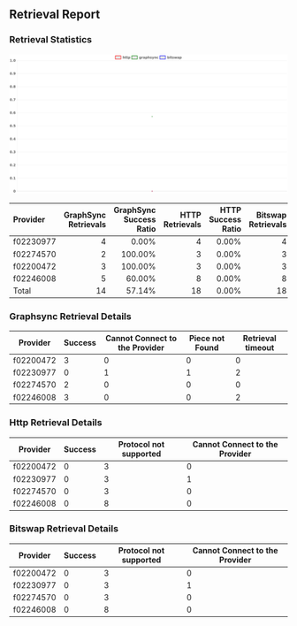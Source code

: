 ## Retrieval Report
### Retrieval Statistics
<img src="https://raw.githubusercontent.com/data-preservation-programs/filplus-checker-assets/main/filecoin-project/filecoin-plus-large-datasets/issues/1418/1690520115780.png"/>

| Provider  | GraphSync Retrievals | GraphSync Success Ratio | HTTP Retrievals | HTTP Success Ratio | Bitswap Retrievals | Bitswap Success Ratio |
| :-------- | -------------------: | ----------------------: | --------------: | -----------------: | -----------------: | --------------------: |
| f02230977 |                    4 |                   0.00% |               4 |              0.00% |                  4 |                 0.00% |
| f02274570 |                    2 |                 100.00% |               3 |              0.00% |                  3 |                 0.00% |
| f02200472 |                    3 |                 100.00% |               3 |              0.00% |                  3 |                 0.00% |
| f02246008 |                    5 |                  60.00% |               8 |              0.00% |                  8 |                 0.00% |
| Total     |                   14 |                  57.14% |              18 |              0.00% |                 18 |                 0.00% |

### Graphsync Retrieval Details
| Provider  | Success | Cannot Connect to the Provider | Piece not Found | Retrieval timeout |
| --------- | ------- | ------------------------------ | --------------- | ----------------- |
| f02200472 | 3       | 0                              | 0               | 0                 |
| f02230977 | 0       | 1                              | 1               | 2                 |
| f02274570 | 2       | 0                              | 0               | 0                 |
| f02246008 | 3       | 0                              | 0               | 2                 |

### Http Retrieval Details
| Provider  | Success | Protocol not supported | Cannot Connect to the Provider |
| --------- | ------- | ---------------------- | ------------------------------ |
| f02200472 | 0       | 3                      | 0                              |
| f02230977 | 0       | 3                      | 1                              |
| f02274570 | 0       | 3                      | 0                              |
| f02246008 | 0       | 8                      | 0                              |

### Bitswap Retrieval Details
| Provider  | Success | Protocol not supported | Cannot Connect to the Provider |
| --------- | ------- | ---------------------- | ------------------------------ |
| f02200472 | 0       | 3                      | 0                              |
| f02230977 | 0       | 3                      | 1                              |
| f02274570 | 0       | 3                      | 0                              |
| f02246008 | 0       | 8                      | 0                              |
